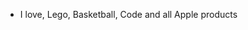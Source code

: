 - I love, Lego, Basketball, Code and all Apple products

<!---
Doodieo/Doodieo is a ✨ special ✨ repository because its `README.md` (this file) appears on your GitHub profile.
You can click the Preview link to take a look at your changes.
--->
